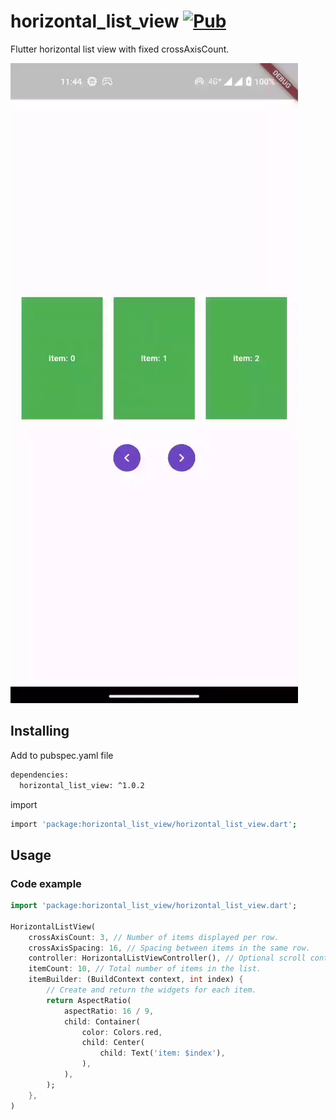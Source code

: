 

<!--
This README describes the package. If you publish this package to pub.dev,
this README's contents appear on the landing page for your package.

For information about how to write a good package README, see the guide for
[writing package pages](https://dart.dev/guides/libraries/writing-package-pages).

For general information about developing packages, see the Dart guide for
[creating packages](https://dart.dev/guides/libraries/create-library-packages)
and the Flutter guide for
[developing packages and plugins](https://flutter.dev/developing-packages).
-->

# horizontal_list_view [![Pub](https://img.shields.io/pub/v/horizontal_list_view.svg)](https://pub.dartlang.org/packages/horizontal_list_view)

Flutter horizontal list view with fixed crossAxisCount.

![Preview example](example/screenshots/example.webp)

## Installing

Add to pubspec.yaml file

```sh
dependencies:
  horizontal_list_view: ^1.0.2
```

import

```sh
import 'package:horizontal_list_view/horizontal_list_view.dart';
```

## Usage

### Code example

```dart
import 'package:horizontal_list_view/horizontal_list_view.dart';

HorizontalListView(
    crossAxisCount: 3, // Number of items displayed per row.
    crossAxisSpacing: 16, // Spacing between items in the same row.
    controller: HorizontalListViewController(), // Optional scroll controller.
    itemCount: 10, // Total number of items in the list.
    itemBuilder: (BuildContext context, int index) {
        // Create and return the widgets for each item.
        return AspectRatio(
            aspectRatio: 16 / 9,
            child: Container(
                color: Colors.red,
                child: Center(
                    child: Text('item: $index'),
                ),
            ),
        );
    },
)
